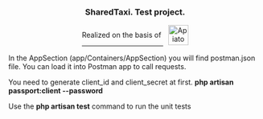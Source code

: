 
<h3 align="center">SharedTaxi. Test project.</h3>

<p align="center">
	<a href="http://apiato.io/docs/">
	  <span style="position: relative; top: -15px;">Realized on the basis of </span> <img src="https://github.com/apiato/documentation/blob/master/images/apiato-icon-smaller.png" width=40px" alt="Apiato Docs" style="margin-left:10px;"/>
	</a>
</p>

<p>In the AppSection (app/Containers/AppSection) you will find postman.json file. You can load it into Postman app to call requests.</p>
<p>You need to generate client_id and client_secret at first. <b>php artisan passport:client --password</b></p>
<p>Use the <b> php artisan test</b> command to run the unit tests</p>
